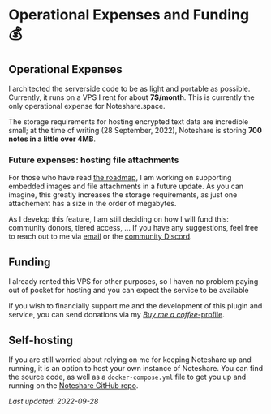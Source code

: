 # Operational Expenses and Funding 💰

## Operational Expenses

I architected the serverside code to be as light and portable as possible. Currently, it runs on a VPS I rent for about **7$/month**. This is currently the only operational expense for Noteshare.space. 

The storage requirements for hosting encrypted text data are incredible small; at the time of writing (28 September, 2022), Noteshare is storing **700 notes in a little over 4MB**.

### Future expenses: hosting file attachments

For those who have read [the roadmap](/roadmap), I am working on supporting embedded images and file attachments in a future update. As you can imagine, this greatly increases the storage requirements, as just one attachement has a size in the order of megabytes.

As I develop this feature, I am still deciding on how I will fund this: community donors, tiered access, ... If you have any suggestions, feel free to reach out to me via [email](mailto:contact@noteshare.space) or the [community Discord](https://discord.gg/y3HqyGeABK).

## Funding

I already rented this VPS for other purposes, so I haven no problem paying out of pocket for hosting and you can expect the service to be available

If you wish to financially support me and the development of this plugin and service, you can send donations via my [*Buy me a coffee*-profile](https://www.buymeacoffee.com/mcndt).

## Self-hosting

If you are still worried about relying on me for keeping Noteshare up and running, it is an option to host your own instance of Noteshare. You can find the source code, as well as a `docker-compose.yml` file to get you up and running on the [Noteshare GitHub repo](https://github.com/mcndt/Noteshare.space).

*Last updated: 2022-09-28*
